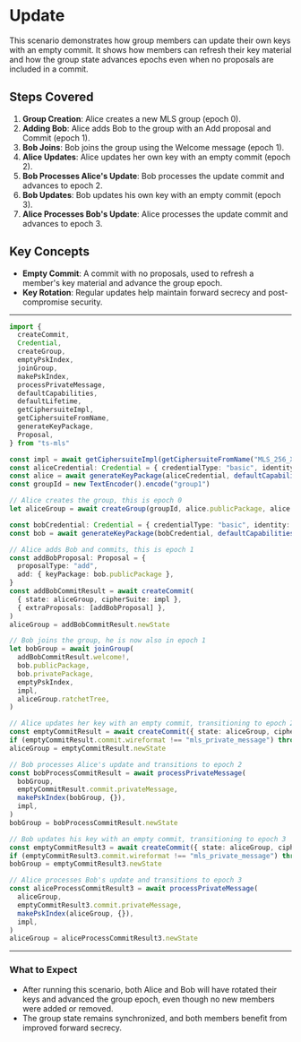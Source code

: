 # Update

This scenario demonstrates how group members can update their own keys with an empty commit. It shows how members can refresh their key material and how the group state advances epochs even when no proposals are included in a commit.

## Steps Covered

1. **Group Creation**: Alice creates a new MLS group (epoch 0).
2. **Adding Bob**: Alice adds Bob to the group with an Add proposal and Commit (epoch 1).
3. **Bob Joins**: Bob joins the group using the Welcome message (epoch 1).
4. **Alice Updates**: Alice updates her own key with an empty commit (epoch 2).
5. **Bob Processes Alice's Update**: Bob processes the update commit and advances to epoch 2.
6. **Bob Updates**: Bob updates his own key with an empty commit (epoch 3).
7. **Alice Processes Bob's Update**: Alice processes the update commit and advances to epoch 3.

## Key Concepts

- **Empty Commit**: A commit with no proposals, used to refresh a member's key material and advance the group epoch.
- **Key Rotation**: Regular updates help maintain forward secrecy and post-compromise security.

---

```typescript
import {
  createCommit,
  Credential,
  createGroup,
  emptyPskIndex,
  joinGroup,
  makePskIndex,
  processPrivateMessage,
  defaultCapabilities,
  defaultLifetime,
  getCiphersuiteImpl,
  getCiphersuiteFromName,
  generateKeyPackage,
  Proposal,
} from "ts-mls"

const impl = await getCiphersuiteImpl(getCiphersuiteFromName("MLS_256_XWING_AES256GCM_SHA512_Ed25519"))
const aliceCredential: Credential = { credentialType: "basic", identity: new TextEncoder().encode("alice") }
const alice = await generateKeyPackage(aliceCredential, defaultCapabilities(), defaultLifetime, [], impl)
const groupId = new TextEncoder().encode("group1")

// Alice creates the group, this is epoch 0
let aliceGroup = await createGroup(groupId, alice.publicPackage, alice.privatePackage, [], impl)

const bobCredential: Credential = { credentialType: "basic", identity: new TextEncoder().encode("bob") }
const bob = await generateKeyPackage(bobCredential, defaultCapabilities(), defaultLifetime, [], impl)

// Alice adds Bob and commits, this is epoch 1
const addBobProposal: Proposal = {
  proposalType: "add",
  add: { keyPackage: bob.publicPackage },
}
const addBobCommitResult = await createCommit(
  { state: aliceGroup, cipherSuite: impl },
  { extraProposals: [addBobProposal] },
)
aliceGroup = addBobCommitResult.newState

// Bob joins the group, he is now also in epoch 1
let bobGroup = await joinGroup(
  addBobCommitResult.welcome!,
  bob.publicPackage,
  bob.privatePackage,
  emptyPskIndex,
  impl,
  aliceGroup.ratchetTree,
)

// Alice updates her key with an empty commit, transitioning to epoch 2
const emptyCommitResult = await createCommit({ state: aliceGroup, cipherSuite: impl })
if (emptyCommitResult.commit.wireformat !== "mls_private_message") throw new Error("Expected private message")
aliceGroup = emptyCommitResult.newState

// Bob processes Alice's update and transitions to epoch 2
const bobProcessCommitResult = await processPrivateMessage(
  bobGroup,
  emptyCommitResult.commit.privateMessage,
  makePskIndex(bobGroup, {}),
  impl,
)
bobGroup = bobProcessCommitResult.newState

// Bob updates his key with an empty commit, transitioning to epoch 3
const emptyCommitResult3 = await createCommit({ state: aliceGroup, cipherSuite: impl })
if (emptyCommitResult3.commit.wireformat !== "mls_private_message") throw new Error("Expected private message")
bobGroup = emptyCommitResult3.newState

// Alice processes Bob's update and transitions to epoch 3
const aliceProcessCommitResult3 = await processPrivateMessage(
  aliceGroup,
  emptyCommitResult3.commit.privateMessage,
  makePskIndex(aliceGroup, {}),
  impl,
)
aliceGroup = aliceProcessCommitResult3.newState
```

---

### What to Expect

- After running this scenario, both Alice and Bob will have rotated their keys and advanced the group epoch, even though no new members were added or removed.
- The group state remains synchronized, and both members benefit from improved forward secrecy.
